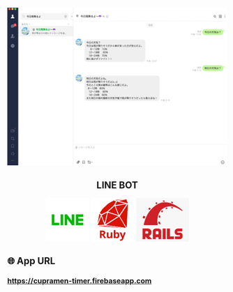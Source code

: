 ![LINE BOT](https://github.com/Daisuke-23/line-bot/blob/master/%E3%82%B9%E3%82%AF%E3%83%AA%E3%83%BC%E3%83%B3%E3%82%B7%E3%83%A7%E3%83%83%E3%83%88%202020-10-07%2014.17.46.png)

<h2 align="center">LINE BOT</h2>

<p align="center">
  <a href="LINEロゴ"><img src="https://github.com/Daisuke-23/line-bot/blob/master/line_icon_200_v3.jpg" height="100px；" /></a>
  <a href="Rubyロゴ"><img src="https://github.com/Daisuke-23/line-bot/blob/master/%E3%82%BF%E3%82%99%E3%82%A6%E3%83%B3%E3%83%AD%E3%83%BC%E3%83%88%E3%82%99.png" height="100px；" /></a>
  <a href="Firebase公式サイトURL"><img src="https://github.com/Daisuke-23/line-bot/blob/master/%E3%82%BF%E3%82%99%E3%82%A6%E3%83%B3%E3%83%AD%E3%83%BC%E3%83%88%E3%82%99%20(1).png" height="100px;" /></a>
</p>

## 🌐 App URL

### **https://cupramen-timer.firebaseapp.com** 
